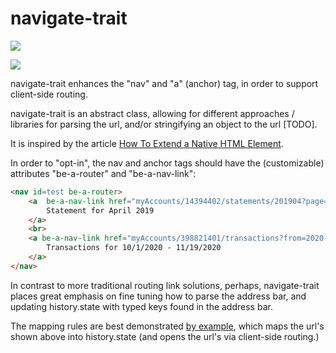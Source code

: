 # navigate-trait

<a href="https://nodei.co/npm/navigate-trait/"><img src="https://nodei.co/npm/navigate-trait.png"></a>

<img src="https://badgen.net/bundlephobia/minzip/navigate-trait">

navigate-trait enhances the "nav" and "a" (anchor) tag, in order to support client-side routing.

navigate-trait is an abstract class, allowing for different approaches / libraries for parsing the url, and/or stringifying an object to the url [TODO].

It is inspired by the article [How To Extend a Native HTML Element](https://itnext.io/how-to-extend-a-native-html-element-1d4674e09c22).

In order to "opt-in", the nav and anchor tags should have the (customizable) attributes "be-a-router" and "be-a-nav-link":

```html
<nav id=test be-a-router>
    <a  be-a-nav-link href="myAccounts/14394402/statements/201904?page=1">
        Statement for April 2019
    </a>
    <br>
    <a be-a-nav-link href="myAccounts/398821401/transactions?from=2020-10-01&to=2020-11-19">
        Transactions for 10/1/2020 - 11/19/2020
    </a>
</nav>
```

In contrast to more traditional routing link solutions, perhaps, navigate-trait places great emphasis on fine tuning how to parse the address bar, and updating history.state
with typed keys found in the address bar.  

The mapping rules are best demonstrated [by example](https://github.com/bahrus/navigate-trait/blob/baseline/dev.ts#L14), which maps the url's shown above into history.state (and opens the url's via client-side routing.)





